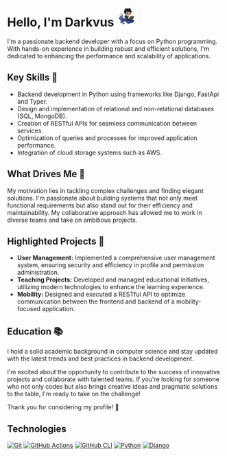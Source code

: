 <style>
  @import url('assets/css/styles.css');
</style>

# Hello, I'm Darkvus ![octodark -icon](assets/img/octocat_48.png)

I'm a passionate backend developer with a focus on Python programming. With hands-on experience in building robust and efficient solutions, I'm dedicated to enhancing the performance and scalability of applications.

## Key Skills 🚀

- Backend development in Python using frameworks like Django, FastApi and Typer.
- Design and implementation of relational and non-relational databases (SQL, MongoDB).
- Creation of RESTful APIs for seamless communication between services.
- Optimization of queries and processes for improved application performance.
- Integration of cloud storage systems such as AWS.

## What Drives Me 🌟

My motivation lies in tackling complex challenges and finding elegant solutions. I'm passionate about building systems that not only meet functional requirements but also stand out for their efficiency and maintainability. My collaborative approach has allowed me to work in diverse teams and take on ambitious projects.

## Highlighted Projects 🚀

- **User Management:** Implemented a comprehensive user management system, ensuring security and efficiency in profile and permission administration.
- **Teaching Projects:** Developed and managed educational initiatives, utilizing modern technologies to enhance the learning experience.
- **Mobility:** Designed and executed a RESTful API to optimize communication between the frontend and backend of a mobility-focused application.


## Education 📚

I hold a solid academic background in computer science and stay updated with the latest trends and best practices in backend development.

I'm excited about the opportunity to contribute to the success of innovative projects and collaborate with talented teams. If you're looking for someone who not only codes but also brings creative ideas and pragmatic solutions to the table, I'm ready to take on the challenge!

Thank you for considering my profile! 🙌
## Technologies
[![Git](https://img.shields.io/badge/Git-orange?style=for-the-badge&logo=git&logoColor=white&labelColor=101010)]()
[![GitHub Actions](https://img.shields.io/badge/GitHub-Actions-green?style=for-the-badge&logo=github&logoColor=white&labelColor=101010)]()
[![GitHub CLI](https://img.shields.io/badge/GitHub-CLI-yellow?style=for-the-badge&logo=github&logoColor=white&labelColor=101010)]()
[![Python](https://img.shields.io/badge/Python-3776AB?style=for-the-badge&logo=python&logoColor=white&labelColor=101010)]()
[![Django](https://img.shields.io/badge/Django-0C4B33?style=for-the-badge&logo=django&logoColor=white&labelColor=101010)]()
